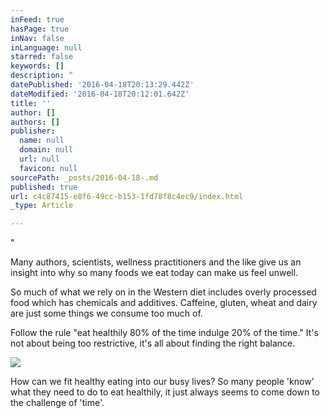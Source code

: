 ```yaml
---
inFeed: true
hasPage: true
inNav: false
inLanguage: null
starred: false
keywords: []
description: “
datePublished: '2016-04-18T20:13:29.442Z'
dateModified: '2016-04-18T20:12:01.642Z'
title: ''
author: []
authors: []
publisher:
  name: null
  domain: null
  url: null
  favicon: null
sourcePath: _posts/2016-04-18-.md
published: true
url: c4c87415-e8f6-49cc-b153-1fd78f8c4ec9/index.html
_type: Article

---
```

"

Many authors, scientists, wellness practitioners and the like give us an insight into why so many foods we eat today can make us feel unwell.

So much of what we rely on in the Western diet includes overly processed food which has chemicals and additives. Caffeine, gluten, wheat and dairy are just some things we consume too much of.

Follow the rule "eat healthily 80% of the time indulge 20% of the time." It's not about being too restrictive, it's all about finding the right balance.

![](https://the-grid-user-content.s3-us-west-2.amazonaws.com/13ae1d9f-eeea-4688-bb3f-723b9dc77af0.jpg)

How can we fit healthy eating into our busy lives? So many people 'know' what they need to do to eat healthily, it just always seems to come down to the challenge of 'time'.